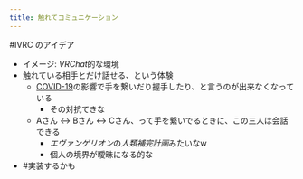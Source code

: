 ```yaml
---
title: 触れてコミュニケーション
---
```


\#IVRC のアイデア

* イメージ: *VRChat*的な環境
* 触れている相手とだけ話せる、という体験
  * [COVID-19](COVID-19.md)の影響で手を繋いだり握手したり、と言うのが出来なくなっている
    * その対抗てきな
  * Aさん \<-> Bさん \<-> Cさん、って手を繋いでるときに、この三人は会話できる
    * *エヴァンゲリオン*の*人類補完計画*みたいなw
    * 個人の境界が曖昧になる的な
* \#実装するかも
